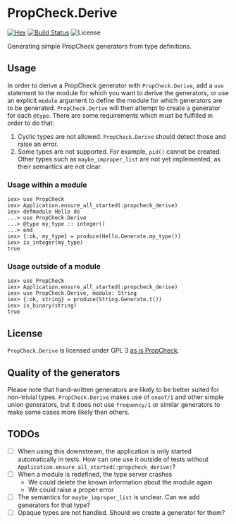 # PropCheck.Derive
[![Hex](https://img.shields.io/hexpm/v/propcheck_derive.svg)](https://hex.pm/packages/propcheck_derive)
[![Build Status](https://travis-ci.org/evnu/propcheck_derive.svg?branch=master)](https://travis-ci.org/evnu/propcheck_derive)
![License](https://img.shields.io/hexpm/l/propcheck_derive.svg)

Generating simple PropCheck generators from type definitions.

## Usage

In order to derive a PropCheck generator with `PropCheck.Derive`, add a `use` statement to
the module for which you want to derive the generators, or use an explicit `module` argument
to define the module for which generators are to be generated. `PropCheck.Derive` will then
attempt to create a generator for each `@type`. There are some requirements which must be fulfilled
in order to do that:

1. Cyclic types are not allowed. `PropCheck.Derive` should detect those and raise an error.
1. Some types are not supported. For example, `pid()` cannot be created. Other
   types such as `maybe_improper_list` are not yet implemented, as their
   semantics are not clear.

### Usage within a module

```iex
iex> use PropCheck
iex> Application.ensure_all_started(:propcheck_derive)
iex> defmodule Hello do
...> use PropCheck.Derive
...> @type my_type :: integer()
...> end
iex> {:ok, my_type} = produce(Hello.Generate.my_type())
iex> is_integer(my_type)
true
```

### Usage outside of a module

```iex
iex> use PropCheck
iex> Application.ensure_all_started(:propcheck_derive)
iex> use PropCheck.Derive, module: String
iex> {:ok, string} = produce(String.Generate.t())
iex> is_binary(string)
true
```

## License

`PropCheck.Derive` is licensed under GPL 3 [as is PropCheck](https://github.com/alfert/propcheck#license).

## Quality of the generators

Please note that hand-written generators are likely to be better suited for non-trivial types.
`PropCheck.Derive` makes use of `oneof/1` and other simple union generators, but it does not
use `frequency/1` or similar generators to make some cases more likely then others.

## TODOs

* [ ] When using this downstream, the application is only started automatically in tests. How can one use
      it outside of tests without `Application.ensure_all_started(:propcheck_derive)`?
* [ ] When a module is redefined, the type server crashes
    * We could delete the known information about the module again
    * We could raise a proper error
* [ ] The semantics for `maybe_improper_list` is unclear. Can we add generators for that type?
* [ ] Opaque types are not handled. Should we create a generator for them?
